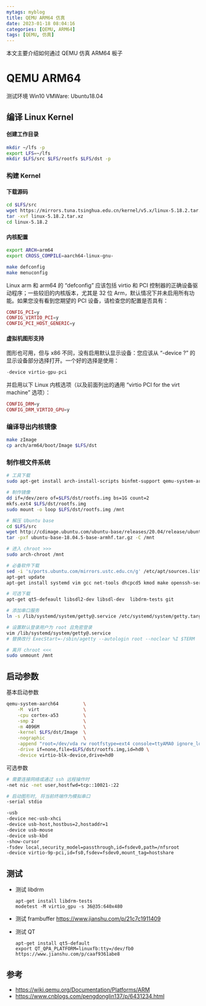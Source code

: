```yaml
---
mytags: myblog
title: QEMU ARM64 仿真
date: 2023-01-18 08:04:16
categories: [QEMU, ARM64]
tags: [QEMU, 仿真]
---
```


本文主要介绍如何通过 QEMU 仿真 ARM64 板子
<!-- more -->

# QEMU ARM64

测试环境 Win10 VMWare: Ubuntu18.04

## 编译 Linux Kernel

#### 创建工作目录
```sh
mkdir ~/lfs -p
export LFS=~/lfs
mkdir $LFS/src $LFS/rootfs $LFS/dst -p
```

### 构建 Kernel

#### 下载源码

```sh
cd $LFS/src
wget https://mirrors.tuna.tsinghua.edu.cn/kernel/v5.x/linux-5.18.2.tar.xz
tar -xvf linux-5.18.2.tar.xz
cd linux-5.18.2
```

#### 内核配置

```sh
export ARCH=arm64 
export CROSS_COMPILE=aarch64-linux-gnu-

make defconfig
make menuconfig
```

Linux arm 和 arm64 的 “defconfig” 应该包括 virtio 和 PCI 控制器的正确设备驱动程序；一些较旧的内核版本，尤其是 32 位 Arm，默认情况下并未启用所有功能。如果您没有看到您期望的 PCI 设备，请检查您的配置是否具有：
```php
CONFIG_PCI=y
CONFIG_VIRTIO_PCI=y
CONFIG_PCI_HOST_GENERIC=y
```

#### 虚拟机图形支持

图形也可用，但与 x86 不同，没有启用默认显示设备：您应该从 “-device ?” 的显示设备部分选择打开。一个好的选择是使用：
```php
-device virtio-gpu-pci
```
并启用以下 Linux 内核选项（以及前面列出的通用 “virtio PCI for the virt machine” 选项）：
```php
CONFIG_DRM=y 
CONFIG_DRM_VIRTIO_GPU=y
```

### 编译导出内核镜像

```sh
make zImage
cp arch/arm64/boot/Image $LFS/dst
```

### 制作根文件系统

```sh
# 工具下载
sudo apt-get install arch-install-scripts binfmt-support qemu-system-arm qemu-user-binfmt qemu-user-static

# 制作镜像
dd if=/dev/zero of=$LFS/dst/rootfs.img bs=1G count=2
mkfs.ext4 $LFS/dst/rootfs.img
sudo mount -o loop $LFS/dst/rootfs.img /mnt

# 解压 Ubuntu base
cd $LFS/src
wget http://cdimage.ubuntu.com/ubuntu-base/releases/20.04/release/ubuntu-base-20.04.5-base-riscv64.tar.gz
tar -pxf ubuntu-base-18.04.5-base-armhf.tar.gz -C /mnt

# 进入 chroot >>>
sudo arch-chroot /mnt

# 必备软件下载
sed -i 's/ports.ubuntu.com/mirrors.ustc.edu.cn/g' /etc/apt/sources.list
apt-get update
apt-get install systemd vim gcc net-tools dhcpcd5 kmod make openssh-server

# 可选下载 
apt-get qt5-defeault libsdl2-dev libsdl-dev  libdrm-tests git 

# 添加串口服务
ln -s /lib/systemd/system/getty@.service /etc/systemd/system/getty.target.wants/getty@ttyAMA0.service

# 设置默认登录用户为 root 且免密登录
vim /lib/systemd/system/getty@.service
# 替换改行 ExecStart=-/sbin/agetty --autologin root --noclear %I $TERM

# 离开 chroot <<<
sudo unmount /mnt
```

## 启动参数

基本启动参数

```sh
qemu-system-aarch64         \
    -M  virt                \
    -cpu cortex-a53         \
    -smp 2                  \
    -m 4096M                \
    -kernel $LFS/dst/Image  \
    -nographic              \
    -append "root=/dev/vda rw rootfstype=ext4 console=ttyAMA0 ignore_loglevel" \
    -drive if=none,file=$LFS/dst/rootfs.img,id=hd0 \
    -device virtio-blk-device,drive=hd0
```

可选参数
```sh
# 需要连接网络或通过 ssh 远程操作时
-net nic -net user,hostfwd=tcp::10021-:22

# 启动图形时, 将当前终端作为模拟串口
-serial stdio

-usb
-device nec-usb-xhci
-device usb-host,hostbus=2,hostaddr=1
-device usb-mouse
-device usb-kbd
-show-cursor
-fsdev local,security_model=passthrough,id=fsdev0,path=/nfsroot
-device virtio-9p-pci,id=fs0,fsdev=fsdev0,mount_tag=hostshare
```

## 测试

* 测试 libdrm
    ```
    apt-get install libdrm-tests
    modetest -M virtio_gpu -s 36@35:640x480
    ```

* 测试 frambuffer
  https://www.jianshu.com/p/21c7c1911409

* 测试 QT
  ```
  apt-get install qt5-default
  export QT_QPA_PLATFORM=linuxfb:tty=/dev/fb0
  https://www.jianshu.com/p/caaf9361abe8
  ```


## 参考
* https://wiki.qemu.org/Documentation/Platforms/ARM
* https://www.cnblogs.com/pengdonglin137/p/6431234.html

